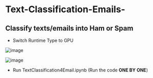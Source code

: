 # Text-Classification-Emails-
## Classify texts/emails into Ham or Spam

- Switch Runtime Type to GPU

![image](https://github.com/KhangTheKangaroo/YOLOv10-Object-Detection/assets/171163677/290a7e67-563c-48e9-9793-4ee6e74114c2)

  
![image](https://github.com/KhangTheKangaroo/YOLOv10-Object-Detection/assets/171163677/cc582590-51a5-40ea-a4d9-097f200d3fa1)

- Run TextClassification4Email.ipynb (Run the code **ONE BY ONE**)
